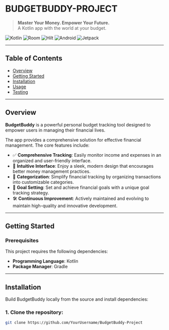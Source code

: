 # BUDGETBUDDY-PROJECT

> **Master Your Money. Empower Your Future.**  
> A Kotlin app with the world at your budget.

![Kotlin](https://img.shields.io/badge/Kotlin-1.9-blueviolet)
![Room](https://img.shields.io/badge/Room-Database-orange)
![Hilt](https://img.shields.io/badge/Hilt-DI-blue)
![Android](https://img.shields.io/badge/Android-SDK-green)
![Jetpack](https://img.shields.io/badge/Jetpack-Compose-lightgrey)

---

## Table of Contents

- [Overview](#overview)
- [Getting Started](#getting-started)
- [Installation](#installation)
- [Usage](#usage)
- [Testing](#testing)

---

## Overview

**BudgetBuddy** is a powerful personal budget tracking tool designed to empower users in managing their financial lives.

The app provides a comprehensive solution for effective financial management. The core features include:

- ✅ **Comprehensive Tracking**: Easily monitor income and expenses in an organized and user-friendly interface.
- 🎨 **Intuitive Interface**: Enjoy a sleek, modern design that encourages better money management practices.
- 🧩 **Categorization**: Simplify financial tracking by organizing transactions into customizable categories.
- 🎯 **Goal Setting**: Set and achieve financial goals with a unique goal tracking strategy.
- 🛠 **Continuous Improvement**: Actively maintained and evolving to maintain high-quality and innovative development.

---

## Getting Started

### Prerequisites

This project requires the following dependencies:

- **Programming Language**: Kotlin  
- **Package Manager**: Gradle

---

## Installation

Build BudgetBuddy locally from the source and install dependencies:

### 1. Clone the repository:

```bash
git clone https://github.com/YourUsername/BudgetBuddy-Project
